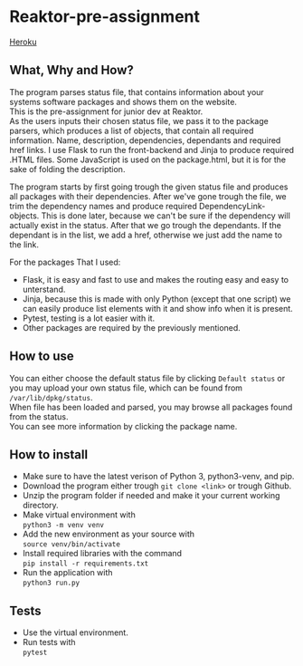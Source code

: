 # Reaktor-pre-assignment 

[Heroku](https://thawing-ravine-57333.herokuapp.com/)  

## What, Why and How?  
The program parses status file, that contains information about your systems software packages and shows them on the website.  
This is the pre-assignment for junior dev at Reaktor.  
As the users inputs their chosen status file, we pass it to the package parsers, which produces a list of objects, that contain all required information. Name, description, dependencies, dependants and required href links. I use Flask to run the front-backend and Jinja to produce required .HTML files. Some JavaScript is used on the package.html, but it is for the sake of folding the description.  

The program starts by first going trough the given status file and produces all packages with their dependencies. After we've gone trough the file, we trim the dependency names and produce required DependencyLink-objects. This is done later, because we can't be sure if the dependency will actually exist in the status. After that we go trough the dependants. If the dependant is in the list, we add a href, otherwise we just add the name to the link. 


  
For the packages That I used:
* Flask, it is easy and fast to use and makes the routing easy and easy to unterstand.  
* Jinja, because this is made with only Python (except that one script) we can easily produce list elements with it and show info when it is present.  
* Pytest, testing is a lot easier with it. 
* Other packages are required by the previously mentioned.

## How to use  
You can either choose the default status file by clicking `Default status` or you may upload your own status file, which can be found from `/var/lib/dpkg/status`.  
When file has been loaded and parsed, you may browse all packages found from the status.  
You can see more information by clicking the package name.  

## How to install
* Make sure to have the latest verison of Python 3, python3-venv, and pip.
* Download the program either trough `git clone <link>` or trough Github.
* Unzip the program folder if needed and make it your current working directory.
* Make virtual environment with  
`python3 -m venv venv`  
* Add the new environment as your source with  
`source venv/bin/activate`  
* Install required libraries with the command  
`pip install -r requirements.txt`  
* Run the application with  
`python3 run.py` 

## Tests
* Use the virtual environment.  
* Run tests with  
`pytest` 


